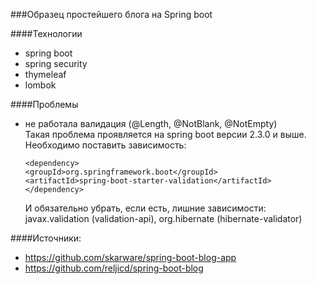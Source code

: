 ###Образец простейшего блога на Spring boot

####Технологии
+ spring boot
+ spring security
+ thymeleaf
+ lombok

####Проблемы
+ не работала валидация (@Length, @NotBlank, @NotEmpty)  
  Такая проблема проявляется на spring boot  версии 2.3.0 и выше.
  Необходимо поставить зависимость:
  ```
  <dependency>
  <groupId>org.springframework.boot</groupId>
  <artifactId>spring-boot-starter-validation</artifactId>
  </dependency>
  ```
  И обязательно убрать, если есть, лишние зависимости: javax.validation (validation-api), org.hibernate (hibernate-validator)


####Источники:
+ https://github.com/skarware/spring-boot-blog-app
+ https://github.com/reljicd/spring-boot-blog
